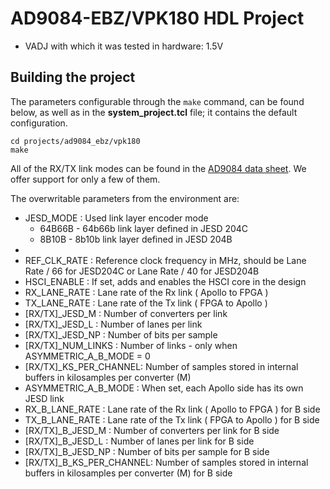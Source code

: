 <!-- no_build_example, no_dts, no_no_os -->

# AD9084-EBZ/VPK180 HDL Project

- VADJ with which it was tested in hardware: 1.5V

## Building the project

The parameters configurable through the `make` command, can be found below, as well as in the **system_project.tcl** file; it contains the default configuration.

```
cd projects/ad9084_ebz/vpk180
make
```

All of the RX/TX link modes can be found in the [AD9084 data sheet](https://www.analog.com/media/en/technical-documentation/user-guides/eval-ad9084-ug-2326.pdf). We offer support for only a few of them.

The overwritable parameters from the environment are:

- JESD_MODE : Used link layer encoder mode
  - 64B66B - 64b66b link layer defined in JESD 204C
  - 8B10B  - 8b10b link layer defined in JESD 204B
-
- REF_CLK_RATE : Reference clock frequency in MHz, should be Lane Rate / 66 for JESD204C or Lane Rate / 40 for JESD204B
- HSCI_ENABLE : If set, adds and enables the HSCI core in the design
- RX_LANE_RATE :  Lane rate of the Rx link ( Apollo to FPGA )
- TX_LANE_RATE :  Lane rate of the Tx link ( FPGA to Apollo )
- [RX/TX]_JESD_M : Number of converters per link
- [RX/TX]_JESD_L : Number of lanes per link
- [RX/TX]_JESD_NP : Number of bits per sample
- [RX/TX]_NUM_LINKS : Number of links - only when ASYMMETRIC_A_B_MODE = 0
- [RX/TX]_KS_PER_CHANNEL: Number of samples stored in internal buffers in kilosamples per converter (M)
- ASYMMETRIC_A_B_MODE : When set, each Apollo side has its own JESD link
- RX_B_LANE_RATE :  Lane rate of the Rx link ( Apollo to FPGA ) for B side
- TX_B_LANE_RATE :  Lane rate of the Tx link ( FPGA to Apollo ) for B side
- [RX/TX]_B_JESD_M : Number of converters per link for B side
- [RX/TX]_B_JESD_L : Number of lanes per link for B side
- [RX/TX]_B_JESD_NP : Number of bits per sample for B side
- [RX/TX]_B_KS_PER_CHANNEL: Number of samples stored in internal buffers in kilosamples per converter (M) for B side
